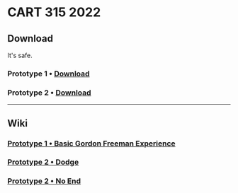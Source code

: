 # CART 315 2022

## Download
It's safe. 
### Prototype 1 • [Download](https://download-directory.github.io/?url=https%3A%2F%2Fgithub.com%2Ftonylindorock%2Fcart315-2022%2Ftree%2Fmain%2FPrototype_1)
### Prototype 2 • [Download](https://download-directory.github.io/?url=https%3A%2F%2Fgithub.com%2Ftonylindorock%2Fcart315-2022%2Ftree%2Fmain%2FPrototype_2)

***

## Wiki
### [Prototype 1 • Basic Gordon Freeman Experience](https://github.com/tonylindorock/cart315-2022/wiki/Prototype-1)
### [Prototype 2 • Dodge](https://github.com/tonylindorock/cart315-2022/wiki/Prototype-2)
### [Prototype 2 • No End](https://github.com/tonylindorock/cart315-2022/wiki/Prototype-3)
